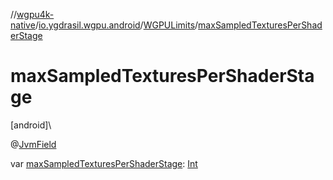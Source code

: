 //[wgpu4k-native](../../../index.md)/[io.ygdrasil.wgpu.android](../index.md)/[WGPULimits](index.md)/[maxSampledTexturesPerShaderStage](max-sampled-textures-per-shader-stage.md)

# maxSampledTexturesPerShaderStage

[android]\

@[JvmField](https://kotlinlang.org/api/core/kotlin-stdlib/kotlin.jvm/-jvm-field/index.html)

var [maxSampledTexturesPerShaderStage](max-sampled-textures-per-shader-stage.md): [Int](https://kotlinlang.org/api/core/kotlin-stdlib/kotlin/-int/index.html)